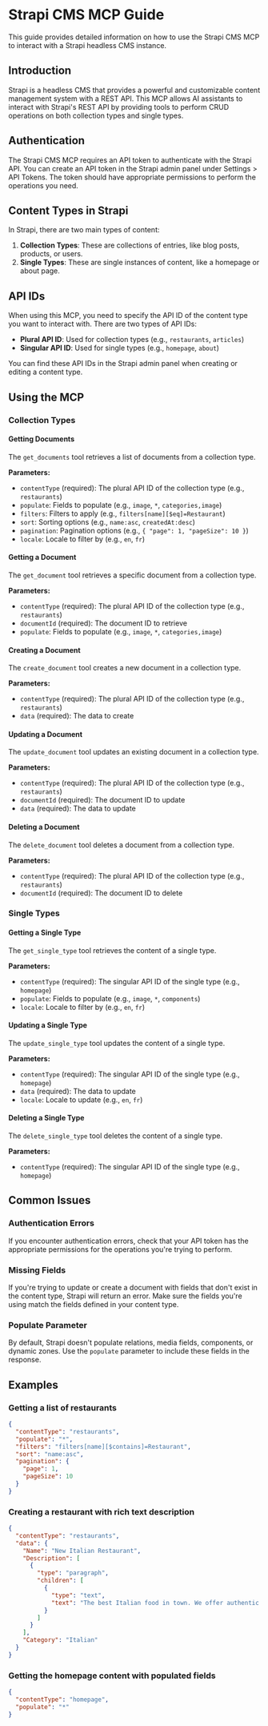 # Strapi CMS MCP Guide

This guide provides detailed information on how to use the Strapi CMS MCP to interact with a Strapi headless CMS instance.

## Introduction

Strapi is a headless CMS that provides a powerful and customizable content management system with a REST API. This MCP allows AI assistants to interact with Strapi's REST API by providing tools to perform CRUD operations on both collection types and single types.

## Authentication

The Strapi CMS MCP requires an API token to authenticate with the Strapi API. You can create an API token in the Strapi admin panel under Settings > API Tokens. The token should have appropriate permissions to perform the operations you need.

## Content Types in Strapi

In Strapi, there are two main types of content:

1. **Collection Types**: These are collections of entries, like blog posts, products, or users.
2. **Single Types**: These are single instances of content, like a homepage or about page.

## API IDs

When using this MCP, you need to specify the API ID of the content type you want to interact with. There are two types of API IDs:

- **Plural API ID**: Used for collection types (e.g., `restaurants`, `articles`)
- **Singular API ID**: Used for single types (e.g., `homepage`, `about`)

You can find these API IDs in the Strapi admin panel when creating or editing a content type.

## Using the MCP

### Collection Types

#### Getting Documents

The `get_documents` tool retrieves a list of documents from a collection type.

**Parameters:**
- `contentType` (required): The plural API ID of the collection type (e.g., `restaurants`)
- `populate`: Fields to populate (e.g., `image`, `*`, `categories,image`)
- `filters`: Filters to apply (e.g., `filters[name][$eq]=Restaurant`)
- `sort`: Sorting options (e.g., `name:asc`, `createdAt:desc`)
- `pagination`: Pagination options (e.g., `{ "page": 1, "pageSize": 10 }`)
- `locale`: Locale to filter by (e.g., `en`, `fr`)

#### Getting a Document

The `get_document` tool retrieves a specific document from a collection type.

**Parameters:**
- `contentType` (required): The plural API ID of the collection type (e.g., `restaurants`)
- `documentId` (required): The document ID to retrieve
- `populate`: Fields to populate (e.g., `image`, `*`, `categories,image`)

#### Creating a Document

The `create_document` tool creates a new document in a collection type.

**Parameters:**
- `contentType` (required): The plural API ID of the collection type (e.g., `restaurants`)
- `data` (required): The data to create

#### Updating a Document

The `update_document` tool updates an existing document in a collection type.

**Parameters:**
- `contentType` (required): The plural API ID of the collection type (e.g., `restaurants`)
- `documentId` (required): The document ID to update
- `data` (required): The data to update

#### Deleting a Document

The `delete_document` tool deletes a document from a collection type.

**Parameters:**
- `contentType` (required): The plural API ID of the collection type (e.g., `restaurants`)
- `documentId` (required): The document ID to delete

### Single Types

#### Getting a Single Type

The `get_single_type` tool retrieves the content of a single type.

**Parameters:**
- `contentType` (required): The singular API ID of the single type (e.g., `homepage`)
- `populate`: Fields to populate (e.g., `image`, `*`, `components`)
- `locale`: Locale to filter by (e.g., `en`, `fr`)

#### Updating a Single Type

The `update_single_type` tool updates the content of a single type.

**Parameters:**
- `contentType` (required): The singular API ID of the single type (e.g., `homepage`)
- `data` (required): The data to update
- `locale`: Locale to update (e.g., `en`, `fr`)

#### Deleting a Single Type

The `delete_single_type` tool deletes the content of a single type.

**Parameters:**
- `contentType` (required): The singular API ID of the single type (e.g., `homepage`)

## Common Issues

### Authentication Errors

If you encounter authentication errors, check that your API token has the appropriate permissions for the operations you're trying to perform.

### Missing Fields

If you're trying to update or create a document with fields that don't exist in the content type, Strapi will return an error. Make sure the fields you're using match the fields defined in your content type.

### Populate Parameter

By default, Strapi doesn't populate relations, media fields, components, or dynamic zones. Use the `populate` parameter to include these fields in the response.

## Examples

### Getting a list of restaurants

```json
{
  "contentType": "restaurants",
  "populate": "*",
  "filters": "filters[name][$contains]=Restaurant",
  "sort": "name:asc",
  "pagination": {
    "page": 1,
    "pageSize": 10
  }
}
```

### Creating a restaurant with rich text description

```json
{
  "contentType": "restaurants",
  "data": {
    "Name": "New Italian Restaurant",
    "Description": [
      {
        "type": "paragraph",
        "children": [
          {
            "type": "text",
            "text": "The best Italian food in town. We offer authentic pasta, pizza, and more."
          }
        ]
      }
    ],
    "Category": "Italian"
  }
}
```

### Getting the homepage content with populated fields

```json
{
  "contentType": "homepage",
  "populate": "*"
}
```